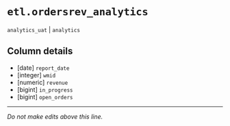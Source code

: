 # `etl.ordersrev_analytics`
`analytics_uat` | `analytics`

## Column details
* [date]      `report_date`
* [integer]   `wmid`
* [numeric]   `revenue`
* [bigint]    `in_progress`
* [bigint]    `open_orders`

-------------------------------------------------------------------------------
*Do not make edits above this line.*
